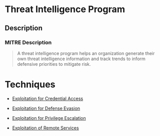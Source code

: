 
# Threat Intelligence Program

## Description

### MITRE Description

> A threat intelligence program helps an organization generate their own threat intelligence information and track trends to inform defensive priorities to mitigate risk.


# Techniques


* [Exploitation for Credential Access](../techniques/Exploitation-for-Credential-Access.md)

* [Exploitation for Defense Evasion](../techniques/Exploitation-for-Defense-Evasion.md)
    
* [Exploitation for Privilege Escalation](../techniques/Exploitation-for-Privilege-Escalation.md)
    
* [Exploitation of Remote Services](../techniques/Exploitation-of-Remote-Services.md)
    
